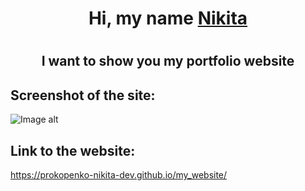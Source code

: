 <h1 align="center">Hi, my name <a href="https://vk.com/haircutterpro" target="_blank">Nikita</a></h1>

# <h2 align="center">I want to show you my portfolio website</h2>

## Screenshot of the site:
![Image alt](image/Screenshot.png)



## Link to the website:
https://prokopenko-nikita-dev.github.io/my_website/